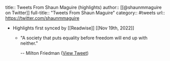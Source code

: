 title:: Tweets From Shaun Maguire (highlights)
author:: [[@shaunmmaguire on Twitter]]
full-title:: "Tweets From Shaun Maguire"
category:: #tweets
url:: https://twitter.com/shaunmmaguire

- Highlights first synced by [[Readwise]] [[Nov 19th, 2022]]
	- "A society that puts equality before freedom will end up with neither."
	  
	  -- Milton Friedman ([View Tweet](https://twitter.com/shaunmmaguire/status/1474607422693990401))